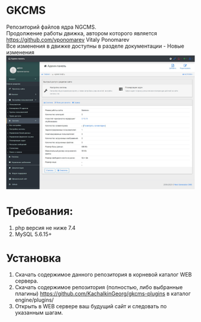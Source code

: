 GKCMS
==========

Репозиторий файлов ядра NGCMS.<br>
Продолжение работы движка, автором которого является https://github.com/vponomarev Vitaly Ponomarev
<br>
Все изменения в движке доступны в разделе документации - Новые изменения
![](https://github.com/KachalkinGeorg/gkcms/blob/main/docs/images/history/adminpanel_1.jpg?raw=true)

# Требования:
1. php версия не ниже 7.4
2. MySQL 5.6.15+

# Установка
1. Скачать содержимое данного репозитория в корневой каталог WEB сервера.
2. Скачать содержимое репозитория (полностью, либо выбранные плагины) https://github.com/KachalkinGeorg/gkcms-plugins в каталог engine/plugins/
3. Открыть в WEB сервере ваш будущий сайт и следовать по указанным шагам.